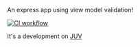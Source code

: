 An express app using view model validation!


[![CI workflow](https://github.com/easa/express-viewmodel-boilerplate/workflows/npm-ci/badge.svg)](https://github.com/easa/express-viewmodel-boilerplate/actions?query=branch%3Amaster+workflow%3A%22npm-ci%22)  

It's a development on [JUV](https://github.com/easa/juv)
